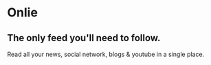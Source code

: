 # Onlie

## The only feed you'll need to follow.

Read all your news, social network, blogs & youtube in a single place.
